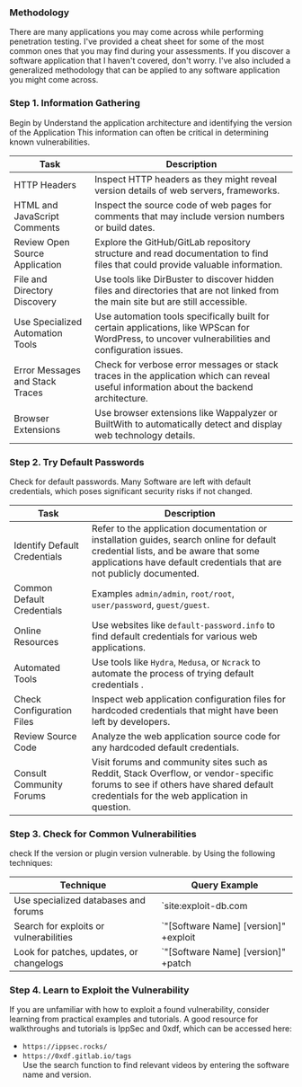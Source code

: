 ### **Methodology**

There are many applications you may come across while performing penetration testing. I've provided a cheat sheet for some of the most common ones that you may find during your assessments. If you discover a software application that I haven't covered, don't worry. I've also included a generalized methodology that can be applied to any software application you might come across.

### **Step 1. Information Gathering**

Begin by Understand the application architecture and identifying the version of the Application This information can often be critical in determining known vulnerabilities.

| Task | Description |
| --- | --- |
| HTTP Headers | Inspect HTTP headers as they might reveal version details of web servers, frameworks. |
| HTML and JavaScript Comments | Inspect the source code of web pages for comments that may include version numbers or build dates. |
| Review Open Source Application | Explore the GitHub/GitLab repository structure and read documentation to find files that could provide valuable information. |
| File and Directory Discovery | Use tools like DirBuster to discover hidden files and directories that are not linked from the main site but are still accessible. |
| Use Specialized Automation Tools | Use automation tools specifically built for certain applications, like WPScan for WordPress, to uncover vulnerabilities and configuration issues. |
| Error Messages and Stack Traces | Check for verbose error messages or stack traces in the application which can reveal useful information about the backend architecture. |
| Browser Extensions | Use browser extensions like Wappalyzer or BuiltWith to automatically detect and display web technology details. |

### **Step 2. Try Default Passwords**

Check for default passwords. Many Software are left with default credentials, which poses significant security risks if not changed.

| Task | Description |
| --- | --- |
| Identify Default Credentials | Refer to the application documentation or installation guides, search online for default credential lists, and be aware that some applications have default credentials that are not publicly documented. |
| Common Default Credentials | Examples `admin/admin`, `root/root`, `user/password`, `guest/guest`. |
| Online Resources | Use websites like `default-password.info` to find default credentials for various web applications. |
| Automated Tools | Use tools like `Hydra`, `Medusa`, or `Ncrack` to automate the process of trying default credentials . |
| Check Configuration Files | Inspect web application configuration files for hardcoded credentials that might have been left by developers. |
| Review Source Code | Analyze the web application source code for any hardcoded default credentials. |
| Consult Community Forums | Visit forums and community sites such as Reddit, Stack Overflow, or vendor-specific forums to see if others have shared default credentials for the web application in question. |

### **Step 3. Check for Common Vulnerabilities**

check If the version or plugin version vulnerable. by Using the following techniques:

| Technique | Query Example |
| --- | --- |
| Use specialized databases and forums | `site:exploit-db.com | site:github.com | site:securityfocus.com "[Software Name] [version]"` |
| Search for exploits or vulnerabilities | `"[Software Name] [version]" +exploit | vulnerability` |
| Look for patches, updates, or changelogs | `"[Software Name] [version]" +patch | update | changelog` |

### **Step 4. Learn to Exploit the Vulnerability**

If you are unfamiliar with how to exploit a found vulnerability, consider learning from practical examples and tutorials. A good resource for walkthroughs and tutorials is IppSec and 0xdf, which can be accessed here:

- `https://ippsec.rocks/`
- `https://0xdf.gitlab.io/tags`  
    Use the search function to find relevant videos by entering the software name and version.